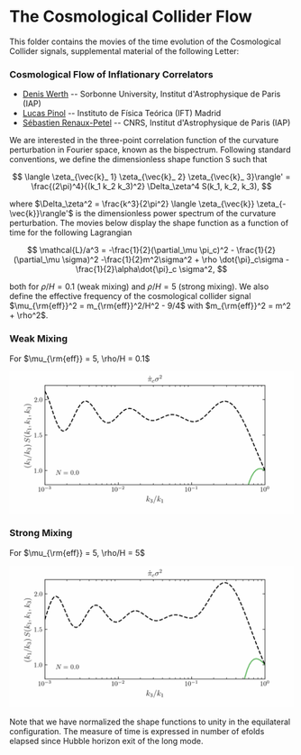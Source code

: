 # The Cosmological Collider Flow

This folder contains the movies of the time evolution of the Cosmological Collider signals, supplemental material of the following Letter:

### Cosmological Flow of Inflationary Correlators

* [Denis Werth](mailto:werth@iap.fr) -- Sorbonne University, Institut d'Astrophysique de Paris (IAP)
* [Lucas Pinol](mailto:lucas.pinol@phys.ens.fr) -- Instituto de Física Teórica (IFT) Madrid
* [Sébastien Renaux-Petel](mailto:petel@iap.fr) -- CNRS, Institut d'Astrophysique de Paris (IAP)


We are interested in the three-point correlation function of the curvature perturbation in Fourier space, known as the bispectrum. Following standard conventions, we define the dimensionless shape function S such that 

$$
\langle \zeta_{\vec{k}_ 1} \zeta_{\vec{k}_ 2} \zeta_{\vec{k}_ 3}\rangle' = \frac{(2\pi)^4}{(k_1 k_2 k_3)^2} \Delta_\zeta^4 S(k_1, k_2, k_3),
$$

where $\Delta_\zeta^2 = \frac{k^3}{2\pi^2} \langle \zeta_{\vec{k}} \zeta_{-\vec{k}}\rangle'$ is the dimensionless power spectrum of the curvature perturbation. The movies below display the shape function as a function of time for the following Lagrangian

$$
\mathcal{L}/a^3 = -\frac{1}{2}(\partial_\mu \pi_c)^2 - \frac{1}{2}(\partial_\mu \sigma)^2 -\frac{1}{2}m^2\sigma^2 + \rho \dot{\pi}_c\sigma - \frac{1}{2}\alpha\dot{\pi}_c \sigma^2,
$$

both for $\rho/H = 0.1$ (weak mixing) and $\rho/H = 5$ (strong mixing). We also define the effective frequency of the cosmological collider signal $\mu_{\rm{eff}}^2 = m_{\rm{eff}}^2/H^2 - 9/4$ with $m_{\rm{eff}}^2 = m^2 + \rho^2$.

### Weak Mixing

For $\mu_{\rm{eff}} = 5, \rho/H = 0.1$

<p align="center">
  <img src="CosmologicalColliderFlow_WeakMixing.gif">
</p>

### Strong Mixing

For $\mu_{\rm{eff}} = 5, \rho/H = 5$

<p align="center">
  <img src="CosmologicalColliderFlow_StrongMixing.gif">
</p>

Note that we have normalized the shape functions to unity in the equilateral configuration. The measure of time is expressed in number of efolds elapsed since Hubble horizon exit of the long mode.
